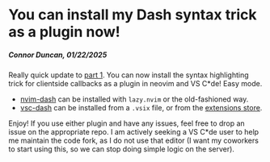# You can install my Dash syntax trick as a plugin now!
##### Connor Duncan, 01/22/2025

Really quick update to [part 1](./dash-clientside-treesitter.html). You can now 
install the syntax highlighting trick for clientside callbacks as a plugin in neovim
and VS C*de! Easy mode.

- [nvim-dash](https://github.com/ctdunc/nvim-dash) can be installed with `lazy.nvim` or the old-fashioned way.
- [vsc-dash](https://github.com/ctdunc/vsc-dash) can be installed from a `.vsix` file, or from the [extensions store](https://marketplace.visualstudio.com/items?itemName=ctdunc.vsc-dash).

Enjoy! If you use either plugin and have any issues, feel free to drop an issue on the appropriate repo.
I am actively seeking a VS C*de user to help me maintain the code fork, as I do not use that editor (I want
my coworkers to start using this, so we can stop doing simple logic on the server).
